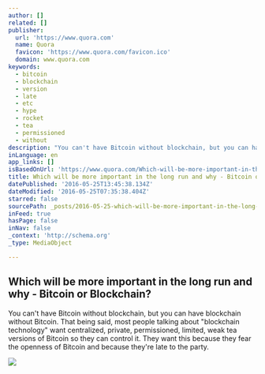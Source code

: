 ```yaml
---
author: []
related: []
publisher:
  url: 'https://www.quora.com'
  name: Quora
  favicon: 'https://www.quora.com/favicon.ico'
  domain: www.quora.com
keywords:
  - bitcoin
  - blockchain
  - version
  - late
  - etc
  - hype
  - rocket
  - tea
  - permissioned
  - without
description: "You can't have Bitcoin without blockchain, but you can have blockchain without Bitcoin. That being said, most people talking about \"blockchain technology\" want centralized, private, permissioned, limited, weak tea versions of Bitcoin so they can control it. They want this because they fear the openness of Bitcoin and because they're late to the party."
inLanguage: en
app_links: []
isBasedOnUrl: 'https://www.quora.com/Which-will-be-more-important-in-the-long-run-and-why-Bitcoin-or-Blockchain'
title: Which will be more important in the long run and why - Bitcoin or Blockchain?
datePublished: '2016-05-25T13:45:38.134Z'
dateModified: '2016-05-25T07:35:38.404Z'
starred: false
sourcePath: _posts/2016-05-25-which-will-be-more-important-in-the-long-run-and-why-bitco.md
inFeed: true
hasPage: false
inNav: false
_context: 'http://schema.org'
_type: MediaObject

---
```

<article style=""><h1>Which will be more important in the long run and why - Bitcoin or Blockchain?</h1><p>You can't have Bitcoin without blockchain, but you can have blockchain without Bitcoin. That being said, most people talking about "blockchain technology" want centralized, private, permissioned, limited, weak tea versions of Bitcoin so they can control it. They want this because they fear the openness of Bitcoin and because they're late to the party.</p><img src="https://qsf.is.quoracdn.net/-images.new_grid.fb_share_default.pnge6dde9cfa6e03c43.png" /></article>